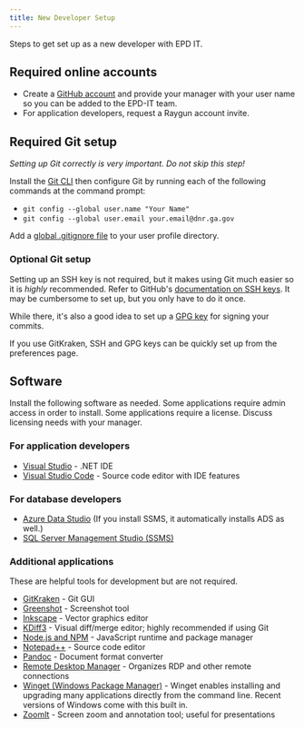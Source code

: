 ```yaml
---
title: New Developer Setup
---
```


Steps to get set up as a new developer with EPD IT.

## Required online accounts

* Create a [GitHub account](https://github.com/signup) and provide your manager with your user name so you can be added to the EPD-IT team.
* For application developers, request a Raygun account invite.

## Required Git setup

*Setting up Git correctly is very important. Do not skip this step!*

Install the [Git CLI](https://git-scm.com/) then configure Git by running each of the following commands at the command prompt:

* `git config --global user.name "Your Name"`
* `git config --global user.email your.email@dnr.ga.gov`

Add a [global .gitignore file](../git/#git-ignore-files) to your user profile directory.

### Optional Git setup

Setting up an SSH key is not required, but it makes using Git much easier so it is *highly* recommended. Refer to GitHub's [documentation on SSH keys](https://docs.github.com/en/authentication/connecting-to-github-with-ssh). It may be cumbersome to set up, but you only have to do it once.

While there, it's also a good idea to set up a [GPG key](https://docs.github.com/en/authentication/managing-commit-signature-verification) for signing your commits.

If you use GitKraken, SSH and GPG keys can be quickly set up from the preferences page.

## Software

Install the following software as needed. Some applications require admin access in order to install. Some applications require a license. Discuss licensing needs with your manager.

### For application developers

* [Visual Studio](https://www.visualstudio.com/vs/) - .NET IDE
* [Visual Studio Code](http://code.visualstudio.com/) - Source code editor with IDE features

### For database developers

* [Azure Data Studio](https://docs.microsoft.com/en-us/sql/azure-data-studio/) (If you install SSMS, it automatically installs ADS as well.)
* [SQL Server Management Studio (SSMS)](https://docs.microsoft.com/en-us/sql/ssms/download-sql-server-management-studio-ssms)

### Additional applications

These are helpful tools for development but are not required.

* [GitKraken](https://www.gitkraken.com/download) - Git GUI
* [Greenshot](http://getgreenshot.org/) - Screenshot tool
* [Inkscape](https://inkscape.org/en/) - Vector graphics editor
* [KDiff3](https://sourceforge.net/projects/kdiff3/files/) - Visual diff/merge editor; highly recommended if using Git
* [Node.js and NPM](http://blog.teamtreehouse.com/install-node-js-npm-windows) - JavaScript runtime and package manager
* [Notepad++](https://notepad-plus-plus.org/) - Source code editor
* [Pandoc](http://pandoc.org/installing.html) - Document format converter
* [Remote Desktop Manager](https://rdm.devolutions.net/home/downloadfree) - Organizes RDP and other remote connections
* [Winget (Windows Package Manager)](https://docs.microsoft.com/en-us/windows/package-manager/winget/) - Winget enables installing and upgrading many applications directly from the command line. Recent versions of Windows come with this built in.
* [ZoomIt](https://docs.microsoft.com/en-us/sysinternals/downloads/zoomit) - Screen zoom and annotation tool; useful for presentations
